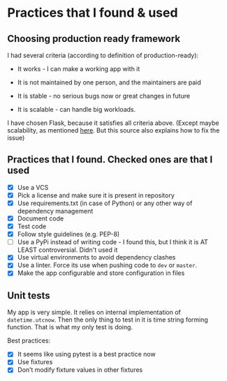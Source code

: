 # Practices that I found & used

## Choosing production ready framework

I had several criteria (according to definition of production-ready):

* It works - I can make a working app with it

* It is not maintained by one person, and the maintainers are paid

* It is stable - no serious bugs now or great changes in future

* It is scalable - can handle big workloads.

I have chosen Flask, because it satisfies all criteria above. (Except maybe
scalability, as mentioned [here](https://qr.ae/pGU5c4). But this source also
explains how to fix the issue)

## Practices that I found. Checked ones are that I used

* [x] Use a VCS
* [x] Pick a license and make sure it is present in repository
* [x] Use requirements.txt (in case of Python) or any other way of dependency management
* [x] Document code
* [x] Test code
* [x] Follow style guidelines (e.g. PEP-8)
* [ ] Use a PyPi instead of writing code - I found this, but I think it is AT
LEAST controversial. Didn't used it
* [x] Use virtual environments to avoid dependency clashes
* [x] Use a linter. Force its use when pushing code to `dev` or `master`.
* [x] Make the app configurable and store configuration in files

## Unit tests

My app is very simple. It relies on internal implementation of `datetime.utcnow`.
Then the only thing to test in it is time string forming function. That is what
my only test is doing.

Best practices:

* [x] It seems like using pytest is a best practice now
* [x] Use fixtures
* [x] Don’t modify fixture values in other fixtures
